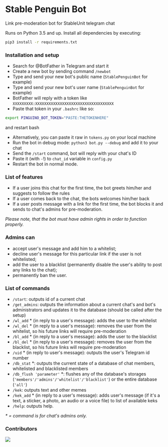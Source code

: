 # Stable Penguin Bot

Link pre-moderation bot for StableUnit telegram chat

Runs on Python 3.5 and up. Install all dependencies by executing:
```sh
pip3 install -r requirements.txt
```

### Installation and setup
* Search for @BotFather in Telegram and start it
* Create a new bot by sending command `/newbot`
* Type and send your new bot's public name (`StablePenguinBot` for example)
* Type and send your new bot's user name (`StablePenguinBot` for example)
* BotFather will reply with a token like `XXXXXXXXX:XXXXXXXXXXXXXXXXXXXXXXXXXXXXXXXXXXX`
* Paste that token in your `.bashrc` like so:
```sh
export PINGUINO_BOT_TOKEN="PASTE:THETOKENHERE"
```
and restart bash
* Alternatively, you can paste it raw in `tokens.py` on your local machine
* Run the bot in debug mode: `python3 bot.py --debug` and add it to your chat
* Send the `/start` command, bot will reply with your chat's ID
* Paste it (with `-`!) to `chat_id` variable in `config.py`
* Restart the bot in normal mode.

### List of features
* If a user joins this chat for the first time, the bot greets him/her and suggests to follow the rules
* If a user comes back to the chat, the bots welcomes him/her back
* If a user posts message with a link for the first time, the bot blocks it and sends to chat's admins for pre-moderation.

_Please note, that the bot must have admin rights in order to function properly._

### Admins can
* accept user\'s message and add him to a whitelist;
* decline user\'s message for this particular link if the user is not whitelisted;
* add the user to a blacklist (permanently disable the user\'s ability to post any links to the chat);
* permanently ban the user.

### List of commands
* `/start`: outputs id of a current chat
* `/get_admins`: outputs the information about a current chat\'s and bot\'s administrators and updates it to the database (should be called after the setup)
* `/wl_add` \* (in reply to a user\'s message): adds the user to the whitelist
* `/wl_del` \* (in reply to a user\'s message): removes the user from the whitelist, so his future links will require pre-moderation
* `/bl_add` \* (in reply to a user\'s message): adds the user to the blacklist
* `/bl_del` \* (in reply to a user\'s message): removes the user from the blacklist, so his future links will require pre-moderation
* `/uid` \* (in reply to user\'s message): outputs the user\'s Telegram id number
* `/db_stat` \*: outputs the current state of a database of chat members, whitelisted and blacklisted members
* `/db_flush 'parameter'` \*: flushes any of the database\'s storages (`'members'/'admins'/'whitelist'/'blacklist'`) or the entire database (`'all'`)
* `/kek`: outputs text and other memes
* `/kek_add` \* (in reply to a user\'s message): adds user\'s message (if it\'s a text, a sticker, a photo, an audio or a voice file) to list of available keks
* `/help`: outputs help.

_\* = command is for chat\'s admins only._



### Contributors
[![](https://img.shields.io/badge/Artemy_Gevorkov-%40arv__ego-blue.svg?logo=data:image/png;base64,iVBORw0KGgoAAAANSUhEUgAAABQAAAAUCAYAAACNiR0NAAAEbklEQVQ4y62US2xUdRjFf%2F%2F%2FfUynnXaGKW15FHnVKm8SRCFB3ZhYRVQSISHKBhKjK2JiTIyuXJC40oUrY%2BJGTZSABomiC0kUFYEIFRWrQi1tmXb6mE7be%2BfOvf%2F7%2F1z0Ydh71t93vpPz5RxlUoujFSOB4dxQQGKFUs2AFRIr9%2FRVzdO%2FVZNVvqPsjqL31%2BYl3icNjh4dDAyNrsPzm%2FL4riZOhRbfwWUeAohAe9ZhrG6af6mYF27X0gPVRHZ6jsYquDxpGAjSJ7rz3om2jHqv2VOLuwtQCwpHA8NvExEXx6JnTg6Eb0%2FU7UpPK3Kewp3bI05hOrEIkHPV1aPduRePbStesAKhseQ8B63V3HRHk8t3o9HLx3unTlRju7KjQVPwFM68chHwNLRlNB0NmtlEtr%2FZO%2FXjlwNBj1aKxM4rjJKUjKv5ZijY2%2FPF8JmuvE%2Fe%2B29gAVqBo6CeCkOBoT3rkFgo14y8%2B%2FCy9bs6sv2rci66HCZcG69lX%2Fq%2B%2FEGrr2lxFbERxAoiggY0Qjk0XB6NGJpN2NORZU3Oo8lRiBX14Z%2FVjypROnc46zqcvRUe7avEhVVNLnVjAcHVEBnL9cmIa%2BMRSzzNqzuWcvrxTk49tpINBZ8%2FKnW6WjzOl2q7LowEewDci6Nh57nh4Lmcq0itRaMYDQ3DMwltjR777sqxv6uFA13Nd1jQOx6R1aAEYmO5Ol5%2FFjjvfnZz5sDgdPJAq68RC4OzCe1ZhyP3t3Ho7jwbij4ApUrITJKybmmOSpRyqxpT8B2SVCj6Dr3j9e0A7ve3wy6FwtOKG1N1jm1v5Y3d7YtKarHhymCVfKPHpuUtAFwZrzMwk7A%2B72OskPcUlZopzHnoaJOKYK2lkHG4NBJy%2FKcxfh2LCGoxlwerrCg0LJIB9FfrRIkFmXtcnFpEJAXQPaubfnQgmK6nFD3FlXLEa%2BdK7Pn4Jt%2FerLCxNcua1qY7%2FLtYqqERsIISYSwwrGh0RwD00c3Fk1taM1%2BVZhJiKyzJaDYub6CaCH8HQjBW4cyv5TsIf5%2BIaHQUqVhEhGpk6Mr75wF0aTZJugv%2Bu1YEY4XUWlIrNHmKn8s1zo7E7Ds1yJMn%2BxcJ%2ByYjChmNFZiqGVobHJ5Y1%2Fw%2BgDsaGnrWNn91qRRe%2BLp%2Feld3a5bEWFY0aM4N1zg9AJ3LGvm8b4pHT9xkdYsHVshqhSPC7Yk6h7YW3%2BlZ2zwAoH4ph6xo9vhhKOg8cmbgulEq197kYUWI5%2BPna%2FAcRX81JjLChmIGC%2FSVa%2BzszPV9un%2FNFoRkZbOHrqfCWJiitRp6ZH1%2Bj68YuTFVJ04FX4GrhNQKUWLpzHl0F3wmaoYbkxH3Lm24%2Bvru9gcLvpPUzHz0FoI%2FW7fE1vYe3lK8b%2B%2FalhNBnFIOEyZDgxXBpEJ5NqE0m5BxVPpQZ%2B6tV3a17xAYGw0NC621WLBKwXQ9pcV3hw9vzh3M%2BWr74ExyMDGy7XaQLHM1srUt2681l5%2Fqyn9shH8mohTf0TgK0vmWVSLC%2F4l%2FAXWxRtaDbtHIAAAAAElFTkSuQmCC)](https://t.me/arv_ego)

